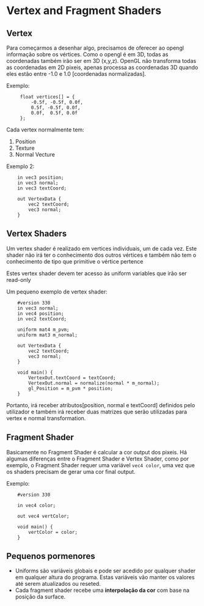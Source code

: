#  Vertex and Fragment Shaders

## Vertex
Para começarmos a desenhar algo, precisamos de oferecer ao opengl informação sobre os vértices. Como o opengl é em 3D, todas as coordenadas também irão ser em 3D (x,y,z).
OpenGL não transforma todas as coordenadas em 2D pixeis, apenas processa as coordenadas 3D quando eles estão entre -1.0 e 1.0 [coordenadas normalizadas].

Exemplo:
```
     float vertices[] = {     
	     -0.5f, -0.5f, 0.0f,      
	     0.5f, -0.5f, 0.0f,      
	     0.0f,  0.5f, 0.0f 
     };  
```
Cada vertex normalmente tem:
 1. Position
 2. Texture
 3. Normal Vecture

Exemplo 2:
```
    in vec3 position;
    in vec3 normal;
    in vec3 textCoord;
    
    out VertexData {
	    vec2 textCoord;
	    vec3 normal;
	}
```

## Vertex Shaders 
Um vertex shader é realizado em vertices individuais, um de cada vez. Este shader não irá ter o conhecimento dos outros vértices e também não tem o conhecimento de tipo que primitive o vértice pertence

Estes vertex shader devem ter acesso às uniform variables que irão ser read-only

Um pequeno exemplo de vertex shader:

```
    #version 330
    in vec3 normal;
    in vec4 position;
    in vec2 textCoord;
    
    uniform mat4 m_pvm;
    uniform mat3 m_normal;
    
    out VertexData {
	    vec2 textCoord;
	    vec3 normal;
    }
    
    void main() {
	    VertexOut.textCoord = textCoord;
	    VertexOut.normal = normalize(normal * m_normal);
	    gl_Position = m_pvm * position;
	}
```

Portanto, irá receber atributos[position, normal e textCoord] definidos pelo utilizador e também irá receber duas matrizes que serão utilizadas para vertex e normal transformation.

## Fragment Shader
Basicamente no Fragment Shader é calcular a cor output dos pixeis. 
Há algumas diferenças entre o Fragment Shader e Vertex Shader, como por exemplo, o Fragment Shader requer uma variável  `vec4 color`, uma vez que os shaders precisam de gerar uma cor final output.  

Exemplo: 

```
    #version 330
    
    in vec4 color;
    
    out vec4 vertColor;
    
    void main() {
	    vertColor = color;
	}
```
    
## Pequenos pormenores
- Uniforms são variáveis globais e pode ser acedido por qualquer shader em qualquer altura do programa. Estas variáveis vão manter os valores até serem atualizados ou reseted.
- Cada fragment shader recebe uma **interpolação da cor** com base na posição da surface. 